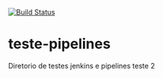 [![Build Status](http://jenkins.sme.prefeitura.sp.gov.br/buildStatus/icon?job=test)](http://jenkins.sme.prefeitura.sp.gov.br/job/test/)
# teste-pipelines
Diretorio de testes jenkins e pipelines
teste 2

